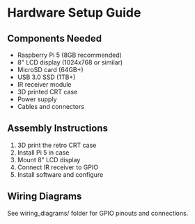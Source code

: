 ﻿# Hardware Setup Guide

## Components Needed
- Raspberry Pi 5 (8GB recommended)
- 8" LCD display (1024x768 or similar)
- MicroSD card (64GB+)
- USB 3.0 SSD (1TB+)
- IR receiver module
- 3D printed CRT case
- Power supply
- Cables and connectors

## Assembly Instructions
1. 3D print the retro CRT case
2. Install Pi 5 in case
3. Mount 8" LCD display
4. Connect IR receiver to GPIO
5. Install software and configure

## Wiring Diagrams
See wiring_diagrams/ folder for GPIO pinouts and connections.
